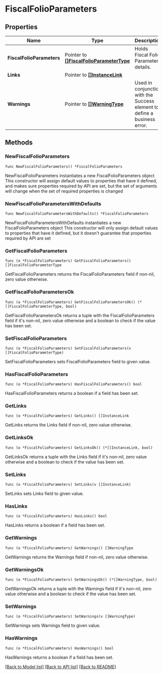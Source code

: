 # FiscalFolioParameters

## Properties

Name | Type | Description | Notes
------------ | ------------- | ------------- | -------------
**FiscalFolioParameters** | Pointer to [**[]FiscalFolioParameterType**](FiscalFolioParameterType.md) | Holds Fiscal Folio Parameter details. | [optional] 
**Links** | Pointer to [**[]InstanceLink**](InstanceLink.md) |  | [optional] 
**Warnings** | Pointer to [**[]WarningType**](WarningType.md) | Used in conjunction with the Success element to define a business error. | [optional] 

## Methods

### NewFiscalFolioParameters

`func NewFiscalFolioParameters() *FiscalFolioParameters`

NewFiscalFolioParameters instantiates a new FiscalFolioParameters object
This constructor will assign default values to properties that have it defined,
and makes sure properties required by API are set, but the set of arguments
will change when the set of required properties is changed

### NewFiscalFolioParametersWithDefaults

`func NewFiscalFolioParametersWithDefaults() *FiscalFolioParameters`

NewFiscalFolioParametersWithDefaults instantiates a new FiscalFolioParameters object
This constructor will only assign default values to properties that have it defined,
but it doesn't guarantee that properties required by API are set

### GetFiscalFolioParameters

`func (o *FiscalFolioParameters) GetFiscalFolioParameters() []FiscalFolioParameterType`

GetFiscalFolioParameters returns the FiscalFolioParameters field if non-nil, zero value otherwise.

### GetFiscalFolioParametersOk

`func (o *FiscalFolioParameters) GetFiscalFolioParametersOk() (*[]FiscalFolioParameterType, bool)`

GetFiscalFolioParametersOk returns a tuple with the FiscalFolioParameters field if it's non-nil, zero value otherwise
and a boolean to check if the value has been set.

### SetFiscalFolioParameters

`func (o *FiscalFolioParameters) SetFiscalFolioParameters(v []FiscalFolioParameterType)`

SetFiscalFolioParameters sets FiscalFolioParameters field to given value.

### HasFiscalFolioParameters

`func (o *FiscalFolioParameters) HasFiscalFolioParameters() bool`

HasFiscalFolioParameters returns a boolean if a field has been set.

### GetLinks

`func (o *FiscalFolioParameters) GetLinks() []InstanceLink`

GetLinks returns the Links field if non-nil, zero value otherwise.

### GetLinksOk

`func (o *FiscalFolioParameters) GetLinksOk() (*[]InstanceLink, bool)`

GetLinksOk returns a tuple with the Links field if it's non-nil, zero value otherwise
and a boolean to check if the value has been set.

### SetLinks

`func (o *FiscalFolioParameters) SetLinks(v []InstanceLink)`

SetLinks sets Links field to given value.

### HasLinks

`func (o *FiscalFolioParameters) HasLinks() bool`

HasLinks returns a boolean if a field has been set.

### GetWarnings

`func (o *FiscalFolioParameters) GetWarnings() []WarningType`

GetWarnings returns the Warnings field if non-nil, zero value otherwise.

### GetWarningsOk

`func (o *FiscalFolioParameters) GetWarningsOk() (*[]WarningType, bool)`

GetWarningsOk returns a tuple with the Warnings field if it's non-nil, zero value otherwise
and a boolean to check if the value has been set.

### SetWarnings

`func (o *FiscalFolioParameters) SetWarnings(v []WarningType)`

SetWarnings sets Warnings field to given value.

### HasWarnings

`func (o *FiscalFolioParameters) HasWarnings() bool`

HasWarnings returns a boolean if a field has been set.


[[Back to Model list]](../README.md#documentation-for-models) [[Back to API list]](../README.md#documentation-for-api-endpoints) [[Back to README]](../README.md)


